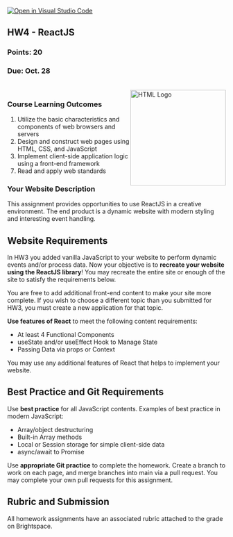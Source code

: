 [![Open in Visual Studio
Code](https://classroom.github.com/assets/open-in-vscode-c66648af7eb3fe8bc4f294546bfd86ef473780cde1dea487d3c4ff354943c9ae.svg)](https://classroom.github.com/online_ide?assignment_repo_id=8359730&assignment_repo_type=AssignmentRepo)
<section>
    <h1>HW4 - ReactJS</h1>
    <h3>Points: 20</h3>
    <h3>Due: Oct. 28</h3>
    <br>
    <img style="float:right" src="https://www.hugochaume.com/wp-content/uploads/2017/09/react-logo.png" alt="HTML Logo"
        width="220">
    <h3>Course Learning Outcomes</h3>
    <ol style="margin: 0;">
        <li>Utilize the basic characteristics and components of web browsers and servers</li>
        <li>Design and construct web pages using HTML, CSS, and JavaScript</li>
        <li>
            Implement client-side application logic using a front-end framework
        </li>
    </ol>
    <ol start="7" style="margin:0">
        <li>Read and apply web standards</li>
    </ol>
</section>

<section>
    <h3>Your Website Description</h3>
    This assignment provides opportunities to use ReactJS in a creative environment. The end product is a
    dynamic website with modern styling and interesting event handling.
    <h2>Website Requirements</h2>
    <p>In HW3 you added vanilla JavaScript to your website to perform dynamic events and/or process data. Now your
        objective
        is to <strong>recreate your website using the ReactJS library</strong>! You may recreate the entire site or
        enough of the site to satisfy the requirements below.</p>
    <p>You are free to add additional front-end content to make your site more complete. If you wish to choose a
        different topic than you submitted for HW3, you must create a new application for that topic.</p>
    <p>
        <strong>Use features of React</strong> to meet the following content requirements:
    </p>
    <ul>
        <li>At least 4 Functional Components</li>
        <li>useState and/or useEffect Hook to Manage State</li>
        <li>Passing Data via props or Context</li>
    </ul>
    <p>
        You may use any additional features of React that helps to implement your website.
    </p>
</section>

<section>
    <h2>Best Practice and Git Requirements</h2>
    <p>Use <strong>best practice</strong> for all JavaScript contents. Examples of best practice in modern JavaScript:
    </p>
    <ul>
        <li>Array/object destructuring</li>
        <li>Built-in Array methods</li>
        <li>Local or Session storage for simple client-side data</li>
        <li>async/await to Promise</li>
    </ul>
    <p>
        Use <strong>appropriate Git practice</strong> to complete the homework. Create a branch to work on each page,
        and merge branches into main via a pull request. You may complete your own pull requests for this assignment.
    </p>
</section>

<section>
    <h2>Rubric and Submission</h2>
    <p>All homework assignments have an associated rubric attached to the grade on Brightspace.</p>
</section>
